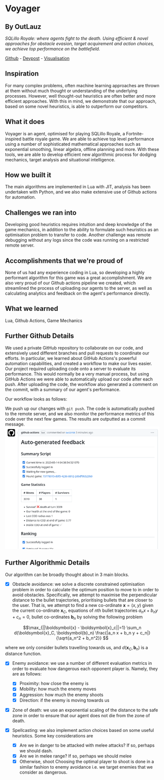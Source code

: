 # Voyager

## By OutLauz

_SQLillo Royale: where agents fight to the death. Using efficient & novel approaches for obstacle evasion, target acquirement and action choices, we achieve top performance on the battlefield._

[Github](https://github.com/lucashc/Voyager) - [Devpost](https://devpost.com/software/voyager-o6dauy) - [Visualisation](https://imgur.com/Oa0ycdO)

## Inspiration
For many complex problems, often machine learning approaches are thrown at them without much thought or understanding of the underlying processes. However, well thought-out heuristics are often better and more efficient approaches. With this in mind, we demonstrate that our approach, based on some novel heuristics, is able to outperform our competitors.
## What it does
Voyager is an agent, optimised for playing SQLillo Royale, a Fortnite-inspired battle royale game. We are able to achieve top level performance using a number of sophisticated mathematical approaches such as exponential smoothing, linear algebra, offline planning and more. With these tools, we are able to develop efficient new algorithmic process for dodging mechanics, target analysis and situational intelligence.
## How we built it
The main algorithms are implemented in Lua with JIT, analysis has been undertaken with Python, and we also make extensive use of Github actions for automation. 
## Challenges we ran into
Developing good heuristics requires intuition and deep knowledge of the game mechanics, in addition to the ability to formulate such heuristics as an optimisation problem to transfer to code. Another challenge was remote debugging without any logs since the code was running on a restricted remote server.
## Accomplishments that we're proud of
None of us had any experience coding in Lua, so developing a highly performant algorithm for this game was a great accomplishment. We are also very proud of our Github actions pipeline we created, which streamlined the process of uploading our agents to the server, as well as calculating analytics and feedback on the agent's performance directly.
## What we learned
Lua, Github Actions, Game Mechanics

## Further Github Details
We used a private GitHub repository to collaborate on our code, and extensively used different branches and pull requests to coordinate our efforts. In particular, we learned about GitHub Actions's powerful automation capabilities, and created a workflow to make our lives easier. Our project required uploading code onto a server to evaluate its performance. This would normally be a very manual process, but using GitHub Actions we were able to automatically upload our code after each push. After uploading the code, the workflow also generated a comment on the commit, with a summary of our agent's performance.


Our workflow looks as follows:

We push up our changes with `git push`. The code is automatically pushed to the remote server, and we also monitor the performance metrics of this code over the next few games. The results are outputted as a commit message.
![alt text](image.png "Title")

## Further Algorithmic Details
Our algorithm can be broadly thought about in 3 main blocks.
- [x] Obstacle avoidance: we solve a discrete constrained optimisation problem in order to calculate the optimum position to move to in order to avoid obstacles. Specifically, we attempt to maximise the perpendicular distance to the bullet trajectories, prioritising bullets that are closer to the user. That is, we attempt to find a new co-ordinate $\boldsymbol{x} = (x,y)$ given the current co-ordinate $\boldsymbol{x}_C$, equations of $n$th bullet trajectories $a_n x + b_n y + c_n=0$, bullet co-ordinates $\boldsymbol{b}_n$ by solving the following problem

$$\max_{||\boldsymbol{x} - \boldsymbol{x}_c||=1} \sum_n d(\boldsymbol{x}_C, \boldsymbol{b}_n) \frac{|a_n x + b_n y + c_n|}{\sqrt{a_n^2 + b_n^2}} $$

where we only consider bullets travelling towards us, and $d(\boldsymbol{x}_C, \boldsymbol{b}_n)$ is a distance function.

- [x] Enemy avoidance: we use a number of different evaluation metrics in order to evaluate how dangerous each opponent player is. Namely, they are as follows:
    - [x] Proximity: how close the enemy is
    - [x] Mobility: how much the enemy moves
    - [x] Aggression: how much the enemy shoots
    - [x] Direction: if the enemy is moving towards us

- [x] Zone of death: we use an exponential scaling of the distance to the safe zone in order to ensure that our agent does not die from the zone of death.

- [x] Spellcasting: we also implement action choices based on some useful heuristics. Some key considerations are
    - [x] Are we in danger to be attacked with melee attacks? If so, perhaps we should dash.
    - [x] Are we in melee range? If so, perhaps we should melee
    - [x] Otherwise, shoot
    Choosing the optimal player to shoot is done in a similar fashion to enemy avoidance i.e. we target enemies that we consider as dangerous.